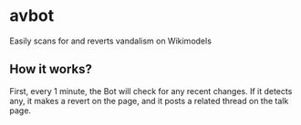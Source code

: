 # avbot
Easily scans for and reverts vandalism on Wikimodels
## How it works?
First, every 1 minute, the Bot will check for any recent changes. If it detects any, it makes a revert on the page, and it posts a related thread on the talk page.
